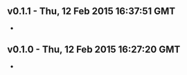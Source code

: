 v0.1.1 - Thu, 12 Feb 2015 16:37:51 GMT
--------------------------------------

- 


v0.1.0 - Thu, 12 Feb 2015 16:27:20 GMT
--------------------------------------

- 


